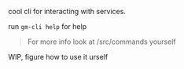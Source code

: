 cool cli for interacting with services.

run `gm-cli help` for help

> For more info look at /src/commands yourself

WIP, figure how to use it urself
